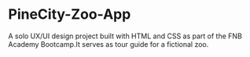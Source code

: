 # PineCity-Zoo-App
A solo UX/UI design project built with HTML and CSS as part of the FNB Academy Bootcamp.It serves as tour guide for a fictional zoo.

